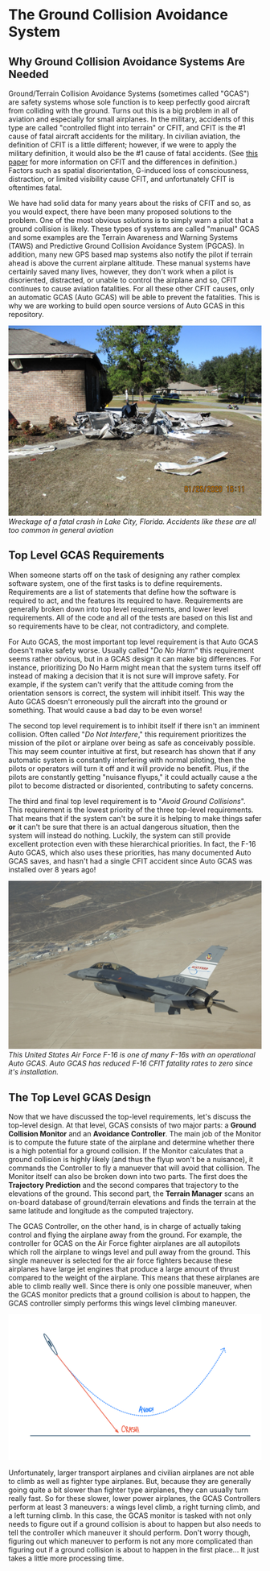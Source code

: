 # The Ground Collision Avoidance System

## Why Ground Collision Avoidance Systems Are Needed

Ground/Terrain Collision Avoidance Systems (sometimes called "GCAS") are safety systems whose sole function is to keep perfectly good aircraft from colliding with the ground. Turns out this is a big problem in all of aviation and especially for small airplanes. In the military, accidents of this type are called "controlled flight into terrain" or CFIT, and CFIT is the #1 cause of fatal aircraft accidents for the military.  In civilian aviation, the definition of CFIT is a little different; however, if we were to apply the military definition, it would also be the #1 cause of fatal accidents.  (See [this paper][1] for more information on CFIT and the differences in definition.)   Factors such as spatial disorientation, G-induced loss of consciousness, distraction, or limited visibility cause CFIT, and unfortunately CFIT is oftentimes fatal.

We have had solid data for many years about the risks of CFIT and so, as you would expect, there have been many proposed solutions to the problem.  One of the most obvious solutions is to simply warn a pilot that a ground collision is likely.  These types of systems are called "manual" GCAS and some examples are the Terrain Awareness and Warning Systems (TAWS) and Predictive Ground Collision Avoidance System (PGCAS). In addition, many new GPS based map systems also notify the pilot if terrain ahead is above the current airplane altitude.  These manual systems have certainly saved many lives, however, they don't work when a pilot is disoriented, distracted, or unable to control the airplane and so, CFIT continues to cause aviation fatalities.  For all these other CFIT causes, only an automatic GCAS (Auto GCAS) will be able to prevent the fatalities.  This is why we are working to build open source versions of Auto GCAS in this repository.

![crash](img/intro/FatalCrash.png)
*Wreckage of a fatal crash in Lake City, Florida.  Accidents like these are all too common in general aviation*


## Top Level GCAS Requirements
When someone starts off on the task of designing any rather complex software system, one of the first tasks is to define requirements.  Requirements are a list of statements that define how the software is required to act, and the features its required to have.  Requirements are generally broken down into top level requirements, and lower level requirements.  All of the code and all of the tests are based on this list and so requirements have to be clear, not contradictory, and complete. 

For Auto GCAS, the most important top level requirement is that Auto GCAS doesn't make safety worse.  Usually called "*Do No Harm*" this requirement seems rather obvious, but in a GCAS design it can make big differences.  For instance, prioritizing Do No Harm might mean that the system turns itself off instead of making a decision that it is not sure will improve safety.  For example, if the system can't verify that the attitude coming from the orientation sensors is correct, the system will inhibit itself.  This way the Auto GCAS doesn't erroneously pull the aircraft into the ground or something.  That would cause a bad day to be even worse!

The second top level requirement is to inhibit itself if there isn't an imminent collision.  Often called "*Do Not Interfere*," this requirement prioritizes the mission of the pilot or airplane over being as safe as conceivably possible. This may seem counter intuitive at first, but research has shown that if any automatic system is constantly interfering with normal piloting, then the pilots or operators will turn it off and it will provide no benefit.  Plus, if the pilots are constantly getting "nuisance flyups," it could actually cause a the pilot to become distracted or disoriented, contributing to safety concerns.

The third and final top level requirement is to "*Avoid Ground Collisions*".  This requirement is the lowest priority of the three top-level requirements. That means that if the system can't be sure it is helping to make things safer **or** it can't be sure that there is an actual dangerous situation, then the system will instead do nothing.  Luckily, the system can still provide excellent protection even with these hierarchical priorities.  In fact, the F-16 Auto GCAS, which also uses these priorities, has many documented Auto GCAS saves, and hasn't had a single CFIT accident since Auto GCAS was installed over 8 years ago!

![f16](img/intro/acatf16.jpg)
*This United States Air Force F-16 is one of many F-16s with an operational Auto GCAS.  Auto GCAS has reduced F-16 CFIT fatality rates to zero since it's installation.*

## The Top Level GCAS Design

Now that we have discussed the top-level requirements, let's discuss the top-level design.  At that level, GCAS consists of two major parts: a **Ground Collision Monitor** and an **Avoidance Controller**. The main job of the Monitor is to compute the future state of the airplane and determine whether there is a high potential for a ground collision.  If the Monitor calculates that a ground collision is highly likely (and thus the flyup won't be a nuisance), it commands the Controller to fly a manuever that will avoid that collision.  The Monitor itself can also be broken down into two parts.  The first does the **Trajectory Prediction** and the second compares that trajectory to the elevations of the ground.  This second part, the **Terrain Manager** scans an on-board database of ground/terrain elevations and finds the terrain at the same latitude and longitude as the computed trajectory.  

The GCAS Controller, on the other hand, is in charge of actually taking control and flying the airplane away from the ground. For example, the controller for GCAS on the Air Force fighter airplanes are all autopilots which roll the airplane to wings level and pull away from the ground. This single maneuver is selected for the air force fighters because these airplanes have large jet engines that produce a large amount of thrust compared to the weight of the airplane. This means that these airplanes are able to climb really well. Since there is only one possible maneuver, when the GCAS monitor predicts that a ground collision is about to happen, the GCAS controller simply performs this wings level climbing maneuver. 

<!-- FIGURE: CONTROLLER INTRO -->
![GCAS Controller](img/intro/GCASControllerIntro.png)

Unfortunately, larger transport airplanes and civilian airplanes are not able to climb as well as fighter type airplanes. But, because they are generally going quite a bit slower than fighter type airplanes, they can usually turn really fast. So for these slower, lower power airplanes, the GCAS Controllers perform at least 3 maneuvers: a wings level climb, a right turning climb, and a left turning climb.  In this case, the GCAS monitor is tasked with not only needs to figure out if a ground collision is about to happen but also needs to tell the controller which maneuver it should perform. Don't worry though, figuring out which maneuver to perform is not any more complicated than figuring out if a ground collision is about to happen in the first place... It just takes a little more processing time.
<!-- 
### The GCAS Monitor

The GCAS monitor is built around a prediction of the aircraft trajectory. The predicted trajectory is step by step projection into the future of where the airplane will be and how it will be oriented. One of the most surprising things that people learn about this predicted trajectory is that it is not a prediction of how the airplane will fly if it continues flying as it currently is. Instead, the computed trajectory is a prediction of how the airplane will fly if the GCAS controller takes over. In this way the GCAS monitor can accurately say whether the GCAS controller can avoid the ground and if so, by how much.

Now, in the real world we cannot predict things with absolute certainly. For instance in aviation, a wind gust can cause the airplane to temporarily go in random ways and this we cannot predict. In fact, in the real world we can't even tell exactly where we are at any given time, or exactly how fast we are going so that any future prediction will be off just based on the erroneous starting point. This makes predicting the trajectory difficult and imprecise. That means we have to have a buffer so that any errors in our predictions don't end up causing the system to fail. So, if the predicted trajectory comes within a distance of the ground equal to or less than this buffer then the GCAS monitor will predict that a ground collision is about to happen. We call this buffer the "Terrain Clearance Buffer" or TCB. If the GCAS controller only has one maneuver, then if the predicted trajectory gets closer to the ground than the TCB then the GCAS monitor asks the GCAS controller to perform that maneuver. In the case of multiple maneuvers, the trajectory for each of the maneuvers is computed and compared to the ground. In this case, all of the maneuvers have to be within the terrain clearance buffer in order for the monitor to ask the GCAS controller to perform its maneuver. But which does it ask the controller to perform? Oftentimes, the monitor will ask the controller to fly the maneuver whose prediction entered the TCB last. Other options are that the monitor could ask the controller to fly the maneuver that has the greatest separation from the terrain.

In order for the monitor to calculate how far the predicted trajectory is away from the ground, the monitor needs to know where the ground is. For this the monitor uses very large databases of ground elevations which cover the majority of the earth. When the trajectory is predicted, the latitude and longitude of the points along the trajectory are calculated. These latitudes and longitudes are then fed into a ground elevation database and the ground altitude underneath that point in the trajectory is returned. The predicted altitude of the trajectory point is then compared to the ground elevation and if the difference between the two is less than the TCB, the monitor should determine that a ground collision along that maneuver should be avoided. -->

[1]: https://www.researchgate.net/publication/365100080_How_Digital_Safety_Systems_Could_Revolutionize_Aviation_Safety
